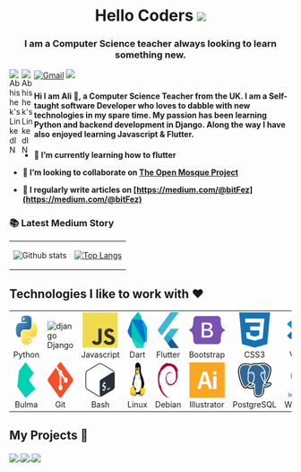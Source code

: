 
<h1 align="center"> Hello Coders <img src="https://media.giphy.com/media/hvRJCLFzcasrR4ia7z/giphy.gif" width="25px"> </h1>
<h3 align ="center"> <strong> I am a Computer Science teacher always looking to learn something new. </strong> </h3>
<p >
<a href="https://www.github.com/bitfez/">
  <img align="left" alt="Abhishek's LinkedIN" width="22px" src="https://raw.githubusercontent.com/peterthehan/peterthehan/master/assets/github.svg" />
</a>
<a href="https://www.linkedin.com/in/ali-mulla-608a6621/">
  <img align="left" alt="Abhishek's LinkedIN" width="22px" src="https://raw.githubusercontent.com/peterthehan/peterthehan/master/assets/linkedin.svg" />
</a>

 


[![Gmail](https://img.shields.io/badge/%20-Send%20Mail-black?color=14171A&labelColor=ef5350&logo=gmail&logoColor=ffffff)](mailto:)
![](https://komarev.com/ghpvc/?username=bitfez&color=yellow)

<h4>Hi I am Ali 🧔, a Computer Science Teacher from the UK. I am a Self-taught software Developer who loves to dabble with new technologies in my spare time. My passion has been learning Python and backend development in Django. Along the way I have also enjoyed learning Javascript & Flutter. <h4>


- 🌱 I’m currently learning **how to flutter**

- 👯 I’m looking to collaborate on [The Open Mosque Project](https://github.com/OpenMosqueProject/)

- 📝 I regularly write articles on [https://medium.com/@bitFez](https://medium.com/@bitFez)

### 📚 Latest Medium Story
<!-- BLOG-POST-LIST:START -->
<!-- BLOG-POST-LIST:END -->


 <table align="center" >
   <tr>
     <td>
  
![Github stats](https://github-readme-stats.vercel.app/api?username=bitFez&theme=radical&show_icons=true&count_private=true&hide=issues) </td>
     <td> [![Top Langs](https://github-readme-stats.vercel.app/api/top-langs/?username=bitFez&theme=radical&layout=compact)](https://github.com/bitFez) </td>
   </tr>
  </table>
  



  
<h2> Technologies I like to work with ❤️</h2>
 <table>
   <tr>
      <td>
        <img alt="python" height=64px src="https://raw.githubusercontent.com/devicons/devicon/master/icons/python/python-original.svg">
        <br> Python
     </td>
     <td>
        <img alt="django" height=64px src="https://cdn.worldvectorlogo.com/logos/django.svg">
        <br> Django 
     </td>
     <td align="center">
        <img alt="javascript" height=64px src="https://raw.githubusercontent.com/devicons/devicon/master/icons/javascript/javascript-original.svg">
        <br>Javascript
    </td>
    <td align="center">
       <img alt="dart" height=64px src= "https://github.com/devicons/devicon/blob/master/icons/dart/dart-original.svg">
       <br> Dart
     </td>
     <td align="center">
        <img alt="Flutter" height=64px src="https://github.com/devicons/devicon/blob/master/icons/flutter/flutter-original.svg">
         <br> Flutter
     </td> 
     <td align="center">
      <img alt="bootstrap" height=64px src="https://raw.githubusercontent.com/devicons/devicon/master/icons/bootstrap/bootstrap-plain.svg">
      <br>Bootstrap
    </td>
     <td align="center">
       <img alt="css" height=64px src= "https://github.com/devicons/devicon/blob/master/icons/css3/css3-plain.svg">
       <br> CSS3
     </td>
     <td align="center">
       <img alt="vscode" height=64px src="https://github.com/devicons/devicon/blob/master/icons/vscode/vscode-original.svg">
       <br> VSCode
     </td> 
      <td align="center">
       <img alt="docker" height=64px src="https://github.com/devicons/devicon/blob/master/icons/docker/docker-plain.svg">
       <br> Docker
     </td> 
   </tr>
   <tr>
          <td align="center">
       <img alt="bulma" height=64px src="https://github.com/devicons/devicon/blob/master/icons/bulma/bulma-plain.svg">
       <br> Bulma
     </td> 
     <td align="center">
       <img alt="git" height=64px src="https://github.com/devicons/devicon/blob/master/icons/git/git-original.svg">
       <br> Git
     </td>
        <td align="center">
       <img alt="bash" height=64px src="https://github.com/devicons/devicon/blob/master/icons/bash/bash-plain.svg">
       <br> Bash
     </td>
    <td align="center">
       <img alt="linux" height=64px src="https://github.com/devicons/devicon/blob/master/icons/linux/linux-original.svg">
       <br> Linux
     </td>   
    <td align="center">
       <img alt="debian" height=64px src="https://github.com/devicons/devicon/blob/master/icons/debian/debian-original.svg">
       <br> Debian
     </td> 
       <td align="center">
       <img alt="illustrator" height=64px src="https://github.com/devicons/devicon/blob/master/icons/illustrator/illustrator-plain.svg">
       <br> Illustrator
     </td> 
       <td align="center">
       <img alt="PostgreSQL" height=64px src="https://github.com/devicons/devicon/blob/master/icons/postgresql/postgresql-original.svg">
       <br> PostgreSQL
     </td>  
    <td align="center">
       <img alt="wordpress" height=64px src="https://github.com/devicons/devicon/blob/master/icons/wordpress/wordpress-original.svg">
       <br> WordPress
     </td> 
     <td align="center">
       <img alt="html5" height=64px src="https://github.com/devicons/devicon/blob/master/icons/html5/html5-original.svg">
       <br> HTML5
     </td> 
   </tr>

 </table>
 

<!-- 
![GitHub Activity Graph](https://activity-graph.herokuapp.com/graph?username=bitFez&bg_color=nord&color=708090&line=24292e&point=24292e&area=true&hide_border=true) 
-->

 
<h2> My Projects 📁</h2>
<a href="https://github.com/OpenMosqueProject/open_mosque_dynamic_django_website">
  <img align="center" src="https://github-readme-stats.vercel.app/api/pin/?username=bitFez&theme=react&repo=open_mosque_dynamic_django_website" />
</a>
<a href="https://github.com/BethsGrammar/cs_society_website">
  <img align="center" src="https://github-readme-stats.vercel.app/api/pin/?username=bitFez&theme=react&repo=cs_society_website" />
</a>
 <a href="https://github.com/bitFez/kelepir">
  <img align="center" src="https://github-readme-stats.vercel.app/api/pin/?username=bitFez&theme=react&repo=kelepir" />
</a>
 
  
  
  
<!--
<h3 align="left">Support:</h3>
<p><a href="https://ko-fi.com/bitFez"> <img align="left" src="https://cdn.ko-fi.com/cdn/kofi3.png?v=3" height="50" width="210" alt="bitFez" /></a></p><br><br>
-->






